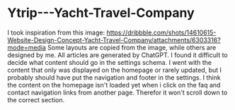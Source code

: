 # Ytrip---Yacht-Travel-Company
I took inspiration from this image: https://dribbble.com/shots/14610615-Website-Design-Concept-Yacht-Travel-Company/attachments/6303316?mode=media 
Some layouts are copied from the image, while others are designed by me.
All articles are generated by ChatGPT. 
I found it difficult to decide what content should go in the settings schema. I went with the content that only was displayed on the homepage or rarely updated, but I probably should have put the navigation and footer in the settings. 
I think the content on the homepage isn't loaded yet when i click on the faq and contact navigation links from another page. Therefor it won't scroll down to the correct section.
